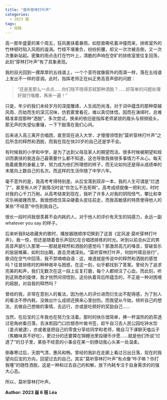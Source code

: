 ```yaml
---
title: "莫听穿林打叶声"
categories:
  - 2023 届
tags:
  - 投稿
---
```


高一那年盛夏的某个周五，狂风裹挟着暴雨，如怒兽嘶吼着冲撞而来，排练室外的竹林顿时陷入风雨的漩涡。竹枝不堪重负，纷纷折腰，却又一次次被击倒，又一次次重新站起。密集的雨点击打在竹叶上，清脆的声响在空旷的排练室里往复回荡，此刻“穿林打叶声”有了具象表现。

我的目光回到一摞厚厚的五线谱上，一个个音符就像窗外的雨滴一样，落在五线谱上发出不一样的音调。此时，指挥老师正在纠正男高音声部的问题：

> “还是差那么一点点……你们晓不晓得苏轼那种洒脱？……好简单的问题处理好就行咯撒，再来一遍！”

只是，年少的我们未经岁月的深度雕琢，人生阅历尚浅，对于词中蕴含的那种穿越风雨、历劫而生的深沉况味，仿若雾里看花，难以真切体悟。因而在演绎时，总难精准拿捏那种“洒脱”，多次尝试，换来的依旧是指挥老师紧锁的眉头与频频摇头，那无声的失望似重锤，一下下敲落在我们心间。

后来进入高三离开合唱团，直至现在进入大学，才慢慢领悟到“莫听穿林打叶声”之后所含的释然和洒脱，而我在现在快20岁的自己还是学不会。

有时候我的小学和中学，是为了达到父母及家人的期望而活。很多时候被期望和规训而裹挟的我连自己最需要什么都不知道，这也导致我做很多事情力不从心。每天拖着疲惫的身躯上学，努力成为他们所理想的样子，而无论如何还是得从成绩单的末尾向上数自己的名次。而这样的生活伴随了中学六年。

毫不意外的是，我高考考得特别差。从后宝落到双非一本，我的人生可谓是“烂透了”，甚至有人听了我情况时说“你怎么不去死啊”。高考成绩就像一把利刃，时时对我的心千刀万剐。从高考结束到现在，我听了许多人对我的阴阳怪气，攀比和幸灾乐祸接踵而至。我很想捂住耳朵硬着头皮往前走，而我高敏感的特质使得他人的某些“不经意”中伤到我自己。

很长一段时间我很羡慕不会内耗的人，对于他人的评价有天生的钝感力，永远一副 whatever you say 的样子。

后来听我B站收藏夹的歌时，播放器随顺序切换到了这首《定风波·莫听穿林打叶声》，我一惊，但还是随着音乐声回忆在合唱团排练的时光。听到以前总纠正的男高音声部引入那里——那就是释然和洒脱的感觉吗？那激昂高亢的嗓音，穿破音乐的层层帷幕，如利剑出鞘，直击灵魂深处。“莫听穿林打叶声，何妨吟啸且徐行”，歌词在空气中回荡，我不禁喃喃自语：这，难道就是传说中的释然和洒脱的感觉吗？往昔排练时的种种艰辛与困惑，在这一刻，似乎都找到了答案。曾经为了追求完美的和声，我们无数次在这一段上反复打磨，每个人都倾注了心血，而此刻，听到这熟悉的旋律，我才恍然间领悟到，这份执着背后所蕴含的，不正是一种对困境的超脱，对自我的释然吗？

曾经的我，非常在意别人的看法，因为他人的评价进而衍生出不配得感，为了别人的看法不停内耗，没做出什么成绩还换来心里创伤。而我望从今始，倾听自己的想法，去做自己想做的事情，去远行，亦或是吃顿好的奖励自己……

当然，在后宝的三年我也在努力生活着。那时的快乐很简单，捧一杯温热的奶茶透过皂角树看日落，去沫若园门口捡银杏叶做书签，趁午自习去人民公园吃钟水饺（差点被逮），亦或者是把自己的零食分享给同学和老师，晚自习下课聊天嗑瓜子（焦糖味真不好吃），更过分的还要算在锦鲤池里投硬币许愿……就是他们所说“烂透了”的日子里，某些不经意的小事会在某一刻撩动我心头某一处温柔。

倒春寒过后，天朗气清，惠风和畅。曾经的我趴在走廊上看过日出日落，现在的我望向后宝的方向，回望过去的自己。其实“莫听穿林打叶声”有点像“咋子嘛？你打我噻”的随性洒脱，这是一种和过去自己的和解，放下内耗专注于自身需求的的强大心态。

所以，莫听穿林打叶声。

**Author: 2023 届 6 班 Léa**